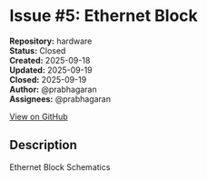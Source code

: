 # Issue #5: Ethernet Block

**Repository:** hardware  
**Status:** Closed  
**Created:** 2025-09-18  
**Updated:** 2025-09-19  
**Closed:** 2025-09-19  
**Author:** @prabhagaran  
**Assignees:** @prabhagaran  

[View on GitHub](https://github.com/Simtestlab/hardware/issues/5)

## Description

Ethernet Block Schematics 